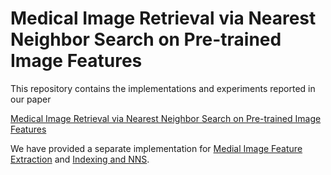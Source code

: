 # Medical Image Retrieval via Nearest Neighbor Search on Pre-trained Image Features
This repository contains the implementations and experiments reported  in our paper

[Medical Image Retrieval via Nearest Neighbor Search on Pre-trained Image Features](https://arxiv.org/pdf/xxxx.xxxxx.pdf)

We have provided a separate implementation for [Medial Image Feature Extraction](https://github.com/deepaknlp/DLS/tree/main/ImageFeatureExtractors) and [Indexing and NNS](https://github.com/deepaknlp/DLS/tree/main/SearchAndIndexingJavaCode/hiD).
